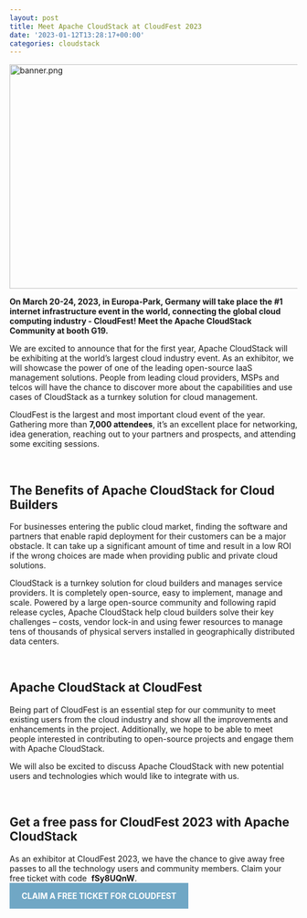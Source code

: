 ```yaml
---
layout: post
title: Meet Apache CloudStack at CloudFest 2023
date: '2023-01-12T13:28:17+00:00'
categories: cloudstack
---
```

</div><a href="https://blogs.apache.org/cloudstack/mediaresource/715a438b-12ac-45f4-b127-a795dab5da75"><img src="https://blogs.apache.org/cloudstack/mediaresource/715a438b-12ac-45f4-b127-a795dab5da75" alt="banner.png" width="750" height="393" /></a>
<br>
<p><strong>On March 20-24, 2023, in Europa-Park, Germany will take place the #1 internet infrastructure event in the world, connecting the global cloud computing industry - CloudFest! Meet the Apache CloudStack Community at booth G19.</strong></p>
<p><span data-preserver-spaces="true">We are excited to announce that for the first year, Apache CloudStack will be exhibiting at the world&rsquo;s largest cloud industry event. As an exhibitor, we will showcase the power of one of the leading open-source IaaS management solutions. People from leading cloud providers, MSPs and telcos will have the chance to discover more about the capabilities and use cases of CloudStack as a turnkey solution for cloud management.&nbsp;</span></p>
<p><span data-preserver-spaces="true">CloudFest is the largest and most important cloud event of the year. Gathering more than&nbsp;<strong>7,000 attendees</strong>, it&rsquo;s an excellent place for networking, idea generation, reaching out to your partners and prospects, and attending some exciting sessions.</span></p>
<p>&nbsp;</p>
<h2><strong>The Benefits of Apache CloudStack for Cloud Builders</strong></h2>
<p>For businesses entering the public cloud market, finding the software and partners that enable rapid deployment for their customers can be a major obstacle. It can take up a significant amount of time and result in a low ROI if the wrong choices are made when providing public and private cloud solutions.</p>
<p>CloudStack is a turnkey solution for cloud builders and manages service providers. It is completely open-source, easy to implement, manage and scale. Powered by a large open-source community and following rapid release cycles, Apache CloudStack help cloud builders solve their key challenges &ndash; costs, vendor lock-in and using fewer resources to manage tens of thousands of physical servers installed in geographically distributed data centers.</p>
<p>&nbsp;</p>
<h2><strong>Apache CloudStack</strong> <strong>at CloudFest</strong></h2>
<p>Being part of CloudFest is an essential step for our community to meet existing users from the cloud industry and show all the improvements and enhancements in the project. Additionally, we hope to be able to meet people interested in contributing to open-source projects and engage them with Apache CloudStack.</p>
<p>We will also be excited to discuss Apache CloudStack with new potential users and technologies which would like to integrate with us.</p>
<p>&nbsp;</p>
<h2><strong>Get a free pass for CloudFest 2023 with </strong><strong>Apache CloudStack</strong></h2>
<p>As an exhibitor at CloudFest 2023, we have the chance to give away free passes to all the technology users and community members. Claim your free ticket with code &nbsp;<strong>fSy8UQnW</strong>.</p>
<a href="https://registration.cloudfest.com/registration?code=fSy8UQnW2" style="background-color: #70A7C5; color: white; padding: 1em 1.5em; text-decoration: none; text-transform: uppercase;"><b>CLAIM A FREE TICKET FOR CLOUDFEST</b></a>
<p><strong>&nbsp;</strong></p>
